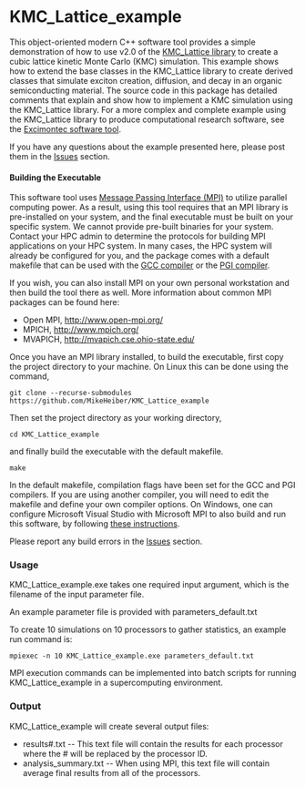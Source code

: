 <!---
# Copyright (c) 2017-2019 Michael C. Heiber
# This source file is part of the KMC_Lattice_example project, which is subject to the MIT License.
# For more information, see the LICENSE file that accompanies this software.
# The KMC_Lattice_example project can be found on Github at https://github.com/MikeHeiber/KMC_Lattice_example
--->

# KMC_Lattice_example

This object-oriented modern C++ software tool provides a simple demonstration of how to use v2.0 of the [KMC_Lattice library](https://github.com/MikeHeiber/KMC_Lattice) to create a cubic lattice kinetic Monte Carlo (KMC) simulation. 
This example shows how to extend the base classes in the KMC_Lattice library to create derived classes that simulate exciton creation, diffusion, and decay in an organic semiconducting material. 
The source code in this package has detailed comments that explain and show how to implement a KMC simulation using the KMC_Lattice library.
For a more complex and complete example using the KMC_Lattice library to produce computational research software, see the [Excimontec software tool](https://github.com/MikeHeiber/Excimontec).

If you have any questions about the example presented here, please post them in the [Issues](https://github.com/MikeHeiber/KMC_Lattice_example/issues) section. 

#### Building the Executable

This software tool uses [Message Passing Interface (MPI)](https://computing.llnl.gov/tutorials/mpi/) to utilize parallel computing power. 
As a result, using this tool requires that an MPI library is pre-installed on your system, and the final executable must be built on your specific system. 
We cannot provide pre-built binaries for your system. 
Contact your HPC admin to determine the protocols for building MPI applications on your HPC system. 
In many cases, the HPC system will already be configured for you, and the package comes with a default makefile that can be used with the [GCC compiler](https://gcc.gnu.org/) or the [PGI compiler](https://www.pgroup.com/). 

If you wish, you can also install MPI on your own personal workstation and then build the tool there as well. 
More information about common MPI packages can be found here:
- Open MPI, http://www.open-mpi.org/
- MPICH, http://www.mpich.org/
- MVAPICH, http://mvapich.cse.ohio-state.edu/

Once you have an MPI library installed, to build the executable, first copy the project directory to your machine. 
On Linux this can be done using the command,

```git clone --recurse-submodules https://github.com/MikeHeiber/KMC_Lattice_example```

Then set the project directory as your working directory,

```cd KMC_Lattice_example```

and finally build the executable with the default makefile.

```make```

In the default makefile, compilation flags have been set for the GCC and PGI compilers. 
If you are using another compiler, you will need to edit the makefile and define your own compiler options.
On Windows, one can configure Microsoft Visual Studio with Microsoft MPI to also build and run this software, by following [these instructions](https://blogs.technet.microsoft.com/windowshpc/2015/02/02/how-to-compile-and-run-a-simple-ms-mpi-program/).

Please report any build errors in the [Issues](https://github.com/MikeHeiber/KMC_Lattice_example/issues) section. 

### Usage

KMC_Lattice_example.exe takes one required input argument, which is the filename of the input parameter file.

An example parameter file is provided with parameters_default.txt

To create 10 simulations on 10 processors to gather statistics, an example run command is:

```mpiexec -n 10 KMC_Lattice_example.exe parameters_default.txt```

MPI execution commands can be implemented into batch scripts for running KMC_Lattice_example in a supercomputing environment.

### Output

KMC_Lattice_example will create several output files:
- results#.txt -- This text file will contain the results for each processor where the # will be replaced by the processor ID.
- analysis_summary.txt -- When using MPI, this text file will contain average final results from all of the processors.
